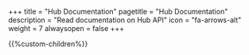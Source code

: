 +++
title = "Hub Documentation"
pagetitle = "Hub Documentation"
description = "Read documentation on Hub API"
icon = "fa-arrows-alt" 
weight = 7
alwaysopen = false
+++

{{%custom-children%}}


